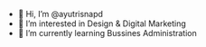 - 👋 Hi, I’m @ayutrisnapd
- 👀 I’m interested in Design & Digital Marketing
- 🌱 I’m currently learning Bussines Administration


<!---
ayutrisnapd/ayutrisnapd is a ✨ special ✨ repository because its `README.md` (this file) appears on your GitHub profile.
You can click the Preview link to take a look at your changes.
--->
